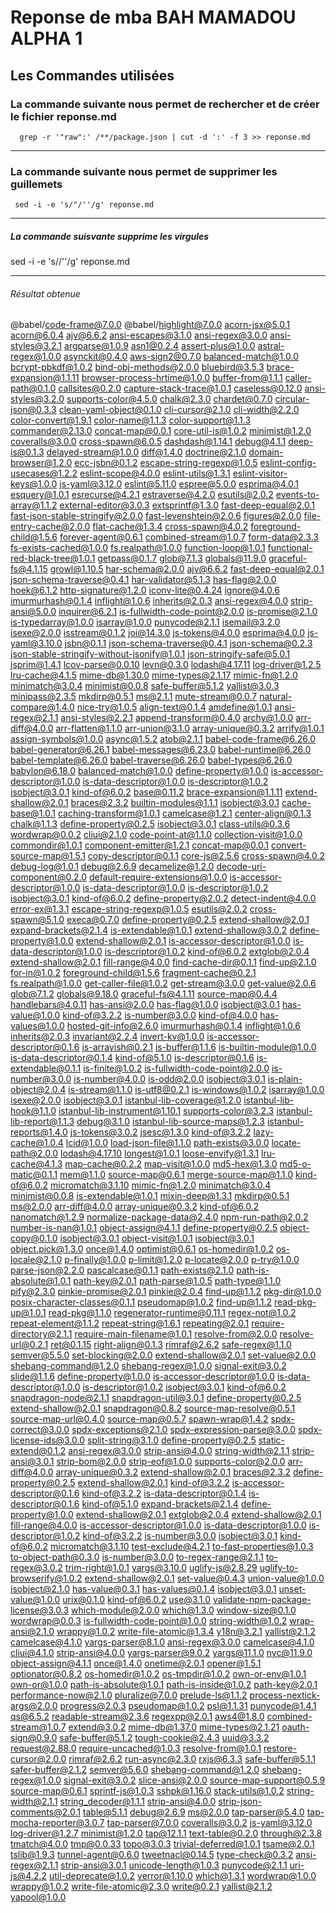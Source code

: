 # Reponse de mba BAH MAMADOU ALPHA 1

## Les Commandes utilisées

### La commande suivante nous permet de rechercher et de créer le fichier reponse.md 

      grep -r '"raw":' /**/package.json | cut -d ':' -f 3 >> reponse.md
  
-----------------------------------------------------------------------------

### La commande suivante nous permet de supprimer les guillemets 

     sed -i -e 's/"/''/g' reponse.md 
_____________________________________________________________________________
##### La commande suisvante supprime les virgules 


  sed -i -e 's//''/g' reponse.md 


______________________________________________________________________________
######    Résultat obtenue

  @babel/code-frame@7.0.0
 @babel/highlight@7.0.0
 acorn-jsx@5.0.1
 acorn@6.0.4
 ajv@6.6.2
 ansi-escapes@3.1.0
 ansi-regex@3.0.0
 ansi-styles@3.2.1
 argparse@1.0.9
 asn1@0.2.4
 assert-plus@1.0.0
 astral-regex@1.0.0
 asynckit@0.4.0
 aws-sign2@0.7.0
 balanced-match@1.0.0
 bcrypt-pbkdf@1.0.2
 bind-obj-methods@2.0.0
 bluebird@3.5.3
 brace-expansion@1.1.11
 browser-process-hrtime@1.0.0
 buffer-from@1.1.1
 caller-path@0.1.0
 callsites@0.2.0
 capture-stack-trace@1.0.1
 caseless@0.12.0
 ansi-styles@3.2.0
 supports-color@4.5.0
 chalk@2.3.0
 chardet@0.7.0
 circular-json@0.3.3
 clean-yaml-object@0.1.0
 cli-cursor@2.1.0
 cli-width@2.2.0
 color-convert@1.9.1
 color-name@1.1.3
 color-support@1.1.3
 commander@2.13.0
 concat-map@0.0.1
 core-util-is@1.0.2
 minimist@1.2.0
 coveralls@3.0.0
 cross-spawn@6.0.5
 dashdash@1.14.1
 debug@4.1.1
 deep-is@0.1.3
 delayed-stream@1.0.0
 diff@1.4.0
 doctrine@2.1.0
 domain-browser@1.2.0
 ecc-jsbn@0.1.2
 escape-string-regexp@1.0.5
 eslint-config-usecases@1.2.2
 eslint-scope@4.0.0
 eslint-utils@1.3.1
 eslint-visitor-keys@1.0.0
 js-yaml@3.12.0
 eslint@5.11.0
 espree@5.0.0
 esprima@4.0.1
 esquery@1.0.1
 esrecurse@4.2.1
 estraverse@4.2.0
 esutils@2.0.2
 events-to-array@1.1.2
 external-editor@3.0.3
 extsprintf@1.3.0
 fast-deep-equal@2.0.1
 fast-json-stable-stringify@2.0.0
 fast-levenshtein@2.0.6
 figures@2.0.0
 file-entry-cache@2.0.0
 flat-cache@1.3.4
 cross-spawn@4.0.2
 foreground-child@1.5.6
 forever-agent@0.6.1
 combined-stream@1.0.7
 form-data@2.3.3
 fs-exists-cached@1.0.0
 fs.realpath@1.0.0
 function-loop@1.0.1
 functional-red-black-tree@1.0.1
 getpass@0.1.7
 glob@7.1.3
 globals@11.9.0
 graceful-fs@4.1.15
 growl@1.10.5
 har-schema@2.0.0
 ajv@6.6.2
 fast-deep-equal@2.0.1
 json-schema-traverse@0.4.1
 har-validator@5.1.3
 has-flag@2.0.0
 hoek@6.1.2
 http-signature@1.2.0
 iconv-lite@0.4.24
 ignore@4.0.6
 imurmurhash@0.1.4
 inflight@1.0.6
 inherits@2.0.3
 ansi-regex@4.0.0
 strip-ansi@5.0.0
 inquirer@6.2.1
 is-fullwidth-code-point@2.0.0
 is-promise@2.1.0
 is-typedarray@1.0.0
 isarray@1.0.0
 punycode@2.1.1
 isemail@3.2.0
 isexe@2.0.0
 isstream@0.1.2
 joi@14.3.0
 js-tokens@4.0.0
 esprima@4.0.0
 js-yaml@3.10.0
 jsbn@0.1.1
 json-schema-traverse@0.4.1
 json-schema@0.2.3
 json-stable-stringify-without-jsonify@1.0.1
 json-stringify-safe@5.0.1
 jsprim@1.4.1
 lcov-parse@0.0.10
 levn@0.3.0
 lodash@4.17.11
 log-driver@1.2.5
 lru-cache@4.1.5
 mime-db@1.30.0
 mime-types@2.1.17
 mimic-fn@1.2.0
 minimatch@3.0.4
 minimist@0.0.8
 safe-buffer@5.1.2
 yallist@3.0.3
 minipass@2.3.5
 mkdirp@0.5.1
 ms@2.1.1
 mute-stream@0.0.7
 natural-compare@1.4.0
 nice-try@1.0.5
 align-text@0.1.4
 amdefine@1.0.1
 ansi-regex@2.1.1
 ansi-styles@2.2.1
 append-transform@0.4.0
 archy@1.0.0
 arr-diff@4.0.0
 arr-flatten@1.1.0
 arr-union@3.1.0
 array-unique@0.3.2
 arrify@1.0.1
 assign-symbols@1.0.0
 async@1.5.2
 atob@2.1.1
 babel-code-frame@6.26.0
 babel-generator@6.26.1
 babel-messages@6.23.0
 babel-runtime@6.26.0
 babel-template@6.26.0
 babel-traverse@6.26.0
 babel-types@6.26.0
 babylon@6.18.0
 balanced-match@1.0.0
 define-property@1.0.0
 is-accessor-descriptor@1.0.0
 is-data-descriptor@1.0.0
 is-descriptor@1.0.2
 isobject@3.0.1
 kind-of@6.0.2
 base@0.11.2
 brace-expansion@1.1.11
 extend-shallow@2.0.1
 braces@2.3.2
 builtin-modules@1.1.1
 isobject@3.0.1
 cache-base@1.0.1
 caching-transform@1.0.1
 camelcase@1.2.1
 center-align@0.1.3
 chalk@1.1.3
 define-property@0.2.5
 isobject@3.0.1
 class-utils@0.3.6
 wordwrap@0.0.2
 cliui@2.1.0
 code-point-at@1.1.0
 collection-visit@1.0.0
 commondir@1.0.1
 component-emitter@1.2.1
 concat-map@0.0.1
 convert-source-map@1.5.1
 copy-descriptor@0.1.1
 core-js@2.5.6
 cross-spawn@4.0.2
 debug-log@1.0.1
 debug@2.6.9
 decamelize@1.2.0
 decode-uri-component@0.2.0
 default-require-extensions@1.0.0
 is-accessor-descriptor@1.0.0
 is-data-descriptor@1.0.0
 is-descriptor@1.0.2
 isobject@3.0.1
 kind-of@6.0.2
 define-property@2.0.2
 detect-indent@4.0.0
 error-ex@1.3.1
 escape-string-regexp@1.0.5
 esutils@2.0.2
 cross-spawn@5.1.0
 execa@0.7.0
 define-property@0.2.5
 extend-shallow@2.0.1
 expand-brackets@2.1.4
 is-extendable@1.0.1
 extend-shallow@3.0.2
 define-property@1.0.0
 extend-shallow@2.0.1
 is-accessor-descriptor@1.0.0
 is-data-descriptor@1.0.0
 is-descriptor@1.0.2
 kind-of@6.0.2
 extglob@2.0.4
 extend-shallow@2.0.1
 fill-range@4.0.0
 find-cache-dir@0.1.1
 find-up@2.1.0
 for-in@1.0.2
 foreground-child@1.5.6
 fragment-cache@0.2.1
 fs.realpath@1.0.0
 get-caller-file@1.0.2
 get-stream@3.0.0
 get-value@2.0.6
 glob@7.1.2
 globals@9.18.0
 graceful-fs@4.1.11
 source-map@0.4.4
 handlebars@4.0.11
 has-ansi@2.0.0
 has-flag@1.0.0
 isobject@3.0.1
 has-value@1.0.0
 kind-of@3.2.2
 is-number@3.0.0
 kind-of@4.0.0
 has-values@1.0.0
 hosted-git-info@2.6.0
 imurmurhash@0.1.4
 inflight@1.0.6
 inherits@2.0.3
 invariant@2.2.4
 invert-kv@1.0.0
 is-accessor-descriptor@0.1.6
 is-arrayish@0.2.1
 is-buffer@1.1.6
 is-builtin-module@1.0.0
 is-data-descriptor@0.1.4
 kind-of@5.1.0
 is-descriptor@0.1.6
 is-extendable@0.1.1
 is-finite@1.0.2
 is-fullwidth-code-point@2.0.0
 is-number@3.0.0
 is-number@4.0.0
 is-odd@2.0.0
 isobject@3.0.1
 is-plain-object@2.0.4
 is-stream@1.1.0
 is-utf8@0.2.1
 is-windows@1.0.2
 isarray@1.0.0
 isexe@2.0.0
 isobject@3.0.1
 istanbul-lib-coverage@1.2.0
 istanbul-lib-hook@1.1.0
 istanbul-lib-instrument@1.10.1
 supports-color@3.2.3
 istanbul-lib-report@1.1.3
 debug@3.1.0
 istanbul-lib-source-maps@1.2.3
 istanbul-reports@1.4.0
 js-tokens@3.0.2
 jsesc@1.3.0
 kind-of@3.2.2
 lazy-cache@1.0.4
 lcid@1.0.0
 load-json-file@1.1.0
 path-exists@3.0.0
 locate-path@2.0.0
 lodash@4.17.10
 longest@1.0.1
 loose-envify@1.3.1
 lru-cache@4.1.3
 map-cache@0.2.2
 map-visit@1.0.0
 md5-hex@1.3.0
 md5-o-matic@0.1.1
 mem@1.1.0
 source-map@0.6.1
 merge-source-map@1.1.0
 kind-of@6.0.2
 micromatch@3.1.10
 mimic-fn@1.2.0
 minimatch@3.0.4
 minimist@0.0.8
 is-extendable@1.0.1
 mixin-deep@1.3.1
 mkdirp@0.5.1
 ms@2.0.0
 arr-diff@4.0.0
 array-unique@0.3.2
 kind-of@6.0.2
 nanomatch@1.2.9
 normalize-package-data@2.4.0
 npm-run-path@2.0.2
 number-is-nan@1.0.1
 object-assign@4.1.1
 define-property@0.2.5
 object-copy@0.1.0
 isobject@3.0.1
 object-visit@1.0.1
 isobject@3.0.1
 object.pick@1.3.0
 once@1.4.0
 optimist@0.6.1
 os-homedir@1.0.2
 os-locale@2.1.0
 p-finally@1.0.0
 p-limit@1.2.0
 p-locate@2.0.0
 p-try@1.0.0
 parse-json@2.2.0
 pascalcase@0.1.1
 path-exists@2.1.0
 path-is-absolute@1.0.1
 path-key@2.0.1
 path-parse@1.0.5
 path-type@1.1.0
 pify@2.3.0
 pinkie-promise@2.0.1
 pinkie@2.0.4
 find-up@1.1.2
 pkg-dir@1.0.0
 posix-character-classes@0.1.1
 pseudomap@1.0.2
 find-up@1.1.2
 read-pkg-up@1.0.1
 read-pkg@1.1.0
 regenerator-runtime@0.11.1
 regex-not@1.0.2
 repeat-element@1.1.2
 repeat-string@1.6.1
 repeating@2.0.1
 require-directory@2.1.1
 require-main-filename@1.0.1
 resolve-from@2.0.0
 resolve-url@0.2.1
 ret@0.1.15
 right-align@0.1.3
 rimraf@2.6.2
 safe-regex@1.1.0
 semver@5.5.0
 set-blocking@2.0.0
 extend-shallow@2.0.1
 set-value@2.0.0
 shebang-command@1.2.0
 shebang-regex@1.0.0
 signal-exit@3.0.2
 slide@1.1.6
 define-property@1.0.0
 is-accessor-descriptor@1.0.0
 is-data-descriptor@1.0.0
 is-descriptor@1.0.2
 isobject@3.0.1
 kind-of@6.0.2
 snapdragon-node@2.1.1
 snapdragon-util@3.0.1
 define-property@0.2.5
 extend-shallow@2.0.1
 snapdragon@0.8.2
 source-map-resolve@0.5.1
 source-map-url@0.4.0
 source-map@0.5.7
 spawn-wrap@1.4.2
 spdx-correct@3.0.0
 spdx-exceptions@2.1.0
 spdx-expression-parse@3.0.0
 spdx-license-ids@3.0.0
 split-string@3.1.0
 define-property@0.2.5
 static-extend@0.1.2
 ansi-regex@3.0.0
 strip-ansi@4.0.0
 string-width@2.1.1
 strip-ansi@3.0.1
 strip-bom@2.0.0
 strip-eof@1.0.0
 supports-color@2.0.0
 arr-diff@4.0.0
 array-unique@0.3.2
 extend-shallow@2.0.1
 braces@2.3.2
 define-property@0.2.5
 extend-shallow@2.0.1
 kind-of@3.2.2
 is-accessor-descriptor@0.1.6
 kind-of@3.2.2
 is-data-descriptor@0.1.4
 is-descriptor@0.1.6
 kind-of@5.1.0
 expand-brackets@2.1.4
 define-property@1.0.0
 extend-shallow@2.0.1
 extglob@2.0.4
 extend-shallow@2.0.1
 fill-range@4.0.0
 is-accessor-descriptor@1.0.0
 is-data-descriptor@1.0.0
 is-descriptor@1.0.2
 kind-of@3.2.2
 is-number@3.0.0
 isobject@3.0.1
 kind-of@6.0.2
 micromatch@3.1.10
 test-exclude@4.2.1
 to-fast-properties@1.0.3
 to-object-path@0.3.0
 is-number@3.0.0
 to-regex-range@2.1.1
 to-regex@3.0.2
 trim-right@1.0.1
 yargs@3.10.0
 uglify-js@2.8.29
 uglify-to-browserify@1.0.2
 extend-shallow@2.0.1
 set-value@0.4.3
 union-value@1.0.0
 isobject@2.1.0
 has-value@0.3.1
 has-values@0.1.4
 isobject@3.0.1
 unset-value@1.0.0
 urix@0.1.0
 kind-of@6.0.2
 use@3.1.0
 validate-npm-package-license@3.0.3
 which-module@2.0.0
 which@1.3.0
 window-size@0.1.0
 wordwrap@0.0.3
 is-fullwidth-code-point@1.0.0
 string-width@1.0.2
 wrap-ansi@2.1.0
 wrappy@1.0.2
 write-file-atomic@1.3.4
 y18n@3.2.1
 yallist@2.1.2
 camelcase@4.1.0
 yargs-parser@8.1.0
 ansi-regex@3.0.0
 camelcase@4.1.0
 cliui@4.1.0
 strip-ansi@4.0.0
 yargs-parser@9.0.2
 yargs@11.1.0
 nyc@11.9.0
 object-assign@4.1.1
 once@1.4.0
 onetime@2.0.1
 opener@1.5.1
 optionator@0.8.2
 os-homedir@1.0.2
 os-tmpdir@1.0.2
 own-or-env@1.0.1
 own-or@1.0.0
 path-is-absolute@1.0.1
 path-is-inside@1.0.2
 path-key@2.0.1
 performance-now@2.1.0
 pluralize@7.0.0
 prelude-ls@1.1.2
 process-nextick-args@2.0.0
 progress@2.0.3
 pseudomap@1.0.2
 psl@1.1.31
 punycode@1.4.1
 qs@6.5.2
 readable-stream@2.3.6
 regexpp@2.0.1
 aws4@1.8.0
 combined-stream@1.0.7
 extend@3.0.2
 mime-db@1.37.0
 mime-types@2.1.21
 oauth-sign@0.9.0
 safe-buffer@5.1.2
 tough-cookie@2.4.3
 uuid@3.3.2
 request@2.88.0
 require-uncached@1.0.3
 resolve-from@1.0.1
 restore-cursor@2.0.0
 rimraf@2.6.2
 run-async@2.3.0
 rxjs@6.3.3
 safe-buffer@5.1.1
 safer-buffer@2.1.2
 semver@5.6.0
 shebang-command@1.2.0
 shebang-regex@1.0.0
 signal-exit@3.0.2
 slice-ansi@2.0.0
 source-map-support@0.5.9
 source-map@0.6.1
 sprintf-js@1.0.3
 sshpk@1.16.0
 stack-utils@1.0.2
 string-width@2.1.1
 string_decoder@1.1.1
 strip-ansi@4.0.0
 strip-json-comments@2.0.1
 table@5.1.1
 debug@2.6.9
 ms@2.0.0
 tap-parser@5.4.0
 tap-mocha-reporter@3.0.7
 tap-parser@7.0.0
 coveralls@3.0.2
 js-yaml@3.12.0
 log-driver@1.2.7
 minimist@1.2.0
 tap@12.1.1
 text-table@0.2.0
 through@2.3.8
 tmatch@4.0.0
 tmp@0.0.33
 topo@3.0.3
 trivial-deferred@1.0.1
 tsame@2.0.1
 tslib@1.9.3
 tunnel-agent@0.6.0
 tweetnacl@0.14.5
 type-check@0.3.2
 ansi-regex@2.1.1
 strip-ansi@3.0.1
 unicode-length@1.0.3
 punycode@2.1.1
 uri-js@4.2.2
 util-deprecate@1.0.2
 verror@1.10.0
 which@1.3.1
 wordwrap@1.0.0
 wrappy@1.0.2
 write-file-atomic@2.3.0
 write@0.2.1
 yallist@2.1.2
 yapool@1.0.0










